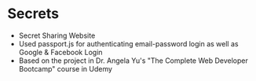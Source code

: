 # Secrets
- Secret Sharing Website
- Used passport.js for authenticating email-password login as well as Google & Facebook Login
- Based on the project in Dr. Angela Yu's "The Complete Web Developer Bootcamp" course in Udemy
